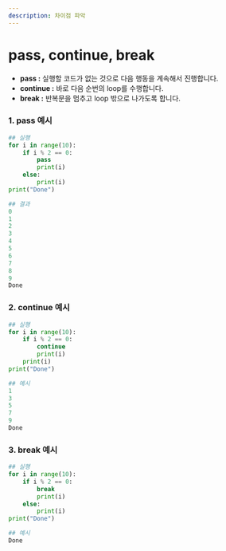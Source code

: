 ```yaml
---
description: 차이점 파악
---
```


# pass, continue, break

* **pass :** 실행할 코드가 없는 것으로 다음 행동을 계속해서 진행합니다.
* **continue :** 바로 다음 순번의 loop를 수행합니다.
* **break :** 반복문을 멈추고 loop 밖으로 나가도록 합니다.

### 1. pass 예시

```python
## 실행
for i in range(10):
    if i % 2 == 0:
        pass
        print(i)    
    else:
        print(i)
print("Done")

## 결과
0
1
2
3
4
5
6
7
8
9
Done
```

### 2. continue 예시

```python
## 실행
for i in range(10):
    if i % 2 == 0:
        continue
        print(i)    
    print(i)
print("Done")

## 예시
1
3
5
7
9
Done
```

### 3. break 예시

```python
## 실행
for i in range(10):
    if i % 2 == 0:
        break
        print(i)    
    else:
        print(i)
print("Done")

## 예시
Done
```

